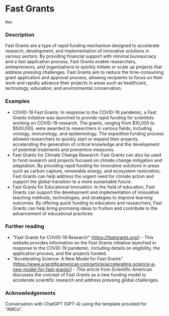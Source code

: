# Fast Grants

`New`

### Description

Fast Grants are a type of rapid funding mechanism designed to accelerate research, development, and implementation of innovative solutions in various sectors. By providing financial support with minimal bureaucracy and a fast application process, Fast Grants enable researchers, entrepreneurs, and organizations to quickly initiate or scale up projects that address pressing challenges. Fast Grants aim to reduce the time-consuming grant application and approval process, allowing recipients to focus on their work and rapidly advance their projects in areas such as healthcare, technology, education, and environmental conservation.

### Examples

- COVID-19 Fast Grants: In response to the COVID-19 pandemic, a Fast Grants initiative was launched to provide rapid funding for scientists working on COVID-19 research. The grants, ranging from $10,000 to $500,000, were awarded to researchers in various fields, including virology, immunology, and epidemiology. The expedited funding process allowed researchers to quickly start or expand their projects, accelerating the generation of critical knowledge and the development of potential treatments and preventive measures.
- Fast Grants for Climate Change Research: Fast Grants can also be used to fund research and projects focused on climate change mitigation and adaptation. By providing rapid funding for innovative solutions in areas such as carbon capture, renewable energy, and ecosystem restoration, Fast Grants can help address the urgent need for climate action and support the global transition to a more sustainable future.
- Fast Grants for Educational Innovation: In the field of education, Fast Grants can support the development and implementation of innovative teaching methods, technologies, and strategies to improve learning outcomes. By offering quick funding to educators and researchers, Fast Grants can help bring promising ideas to fruition and contribute to the advancement of educational practices.

### Further reading

- "Fast Grants for COVID-19 Research" (https://fastgrants.org/) - This website provides information on the Fast Grants initiative launched in response to the COVID-19 pandemic, including details on eligibility, the application process, and the projects funded.
- "Accelerating Science: A New Model for Fast Grants" (https://www.scientificamerican.com/article/accelerating-science-a-new-model-for-fast-grants/) - This article from Scientific American discusses the concept of Fast Grants as a new funding model to accelerate scientific research and address pressing global challenges.

### Acknowledgements

Conversation with ChatGPT (GPT-4) using the template provided for "AMCs".
